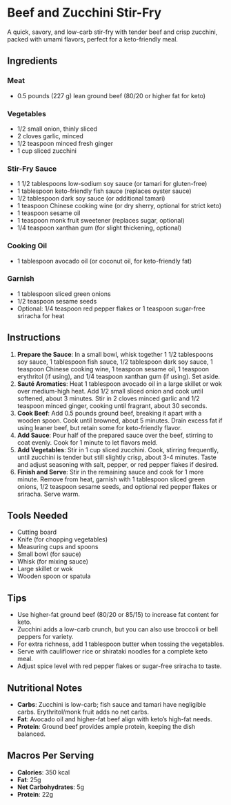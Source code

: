#  Beef and Zucchini Stir-Fry

A quick, savory, and low-carb stir-fry with tender beef and crisp zucchini, packed with umami flavors, perfect for a keto-friendly meal.

## Ingredients

### Meat
- 0.5 pounds (227 g) lean ground beef (80/20 or higher fat for keto)

### Vegetables
- 1/2 small onion, thinly sliced
- 2 cloves garlic, minced
- 1/2 teaspoon minced fresh ginger
- 1 cup sliced zucchini

### Stir-Fry Sauce
- 1 1/2 tablespoons low-sodium soy sauce (or tamari for gluten-free)
- 1 tablespoon keto-friendly fish sauce (replaces oyster sauce)
- 1/2 tablespoon dark soy sauce (or additional tamari)
- 1 teaspoon Chinese cooking wine (or dry sherry, optional for strict keto)
- 1 teaspoon sesame oil
- 1 teaspoon monk fruit sweetener (replaces sugar, optional)
- 1/4 teaspoon xanthan gum (for slight thickening, optional)

### Cooking Oil
- 1 tablespoon avocado oil (or coconut oil, for keto-friendly fat)

### Garnish
- 1 tablespoon sliced green onions
- 1/2 teaspoon sesame seeds
- Optional: 1/4 teaspoon red pepper flakes or 1 teaspoon sugar-free sriracha for heat

## Instructions

1. **Prepare the Sauce**: In a small bowl, whisk together 1 1/2 tablespoons soy sauce, 1 tablespoon fish sauce, 1/2 tablespoon dark soy sauce, 1 teaspoon Chinese cooking wine, 1 teaspoon sesame oil, 1 teaspoon erythritol (if using), and 1/4 teaspoon xanthan gum (if using). Set aside.
2. **Sauté Aromatics**: Heat 1 tablespoon avocado oil in a large skillet or wok over medium-high heat. Add 1/2 small sliced onion and cook until softened, about 3 minutes. Stir in 2 cloves minced garlic and 1/2 teaspoon minced ginger, cooking until fragrant, about 30 seconds.
3. **Cook Beef**: Add 0.5 pounds ground beef, breaking it apart with a wooden spoon. Cook until browned, about 5 minutes. Drain excess fat if using leaner beef, but retain some for keto-friendly flavor.
4. **Add Sauce**: Pour half of the prepared sauce over the beef, stirring to coat evenly. Cook for 1 minute to let flavors meld.
5. **Add Vegetables**: Stir in 1 cup sliced zucchini. Cook, stirring frequently, until zucchini is tender but still slightly crisp, about 3-4 minutes. Taste and adjust seasoning with salt, pepper, or red pepper flakes if desired.
6. **Finish and Serve**: Stir in the remaining sauce and cook for 1 more minute. Remove from heat, garnish with 1 tablespoon sliced green onions, 1/2 teaspoon sesame seeds, and optional red pepper flakes or sriracha. Serve warm.

## Tools Needed
- Cutting board
- Knife (for chopping vegetables)
- Measuring cups and spoons
- Small bowl (for sauce)
- Whisk (for mixing sauce)
- Large skillet or wok
- Wooden spoon or spatula

## Tips
- Use higher-fat ground beef (80/20 or 85/15) to increase fat content for keto.
- Zucchini adds a low-carb crunch, but you can also use broccoli or bell peppers for variety.
- For extra richness, add 1 tablespoon butter when tossing the vegetables.
- Serve with cauliflower rice or shirataki noodles for a complete keto meal.
- Adjust spice level with red pepper flakes or sugar-free sriracha to taste.

## Nutritional Notes
- **Carbs**: Zucchini is low-carb; fish sauce and tamari have negligible carbs. Erythritol/monk fruit adds no net carbs.
- **Fat**: Avocado oil and higher-fat beef align with keto’s high-fat needs.
- **Protein**: Ground beef provides ample protein, keeping the dish balanced.

## Macros Per Serving
- **Calories**: 350 kcal
- **Fat**: 25g
- **Net Carbohydrates**: 5g
- **Protein**: 22g
